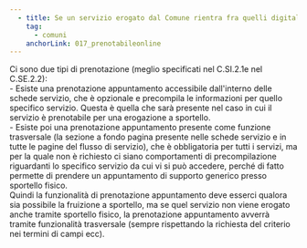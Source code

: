 ```yaml
---
  - title: Se un servizio erogato dal Comune rientra fra quelli digitali, deve obbligatoriamente essere prenotabile online?
    tag:
      - comuni
    anchorLink: 017_prenotabileonline
---
```


Ci sono due tipi di prenotazione (meglio specificati nel C.SI.2.1e nel C.SE.2.2):
<br>- Esiste una prenotazione appuntamento accessibile dall'interno delle schede servizio, che è opzionale e precompila le informazioni per quello specifico servizio. Questa è quella che sarà presente nel caso in cui il servizio è prenotabile per una erogazione a sportello.
<br>- Esiste poi una prenotazione appuntamento presente come funzione trasversale (la sezione a fondo pagina presente nelle schede servizio e in tutte le pagine del flusso di servizio), che è  obbligatoria per tutti i servizi, ma per la quale non è richiesto ci siano comportamenti di precompilazione riguardanti lo specifico servizio da cui vi si può accedere, perché di fatto permette di prendere un appuntamento di supporto generico presso sportello fisico.
<br>Quindi la funzionalità di prenotazione appuntamento deve esserci qualora sia possibile la fruizione a sportello, ma se quel servizio non viene erogato anche tramite sportello fisico, la prenotazione appuntamento avverrà tramite funzionalità trasversale (sempre rispettando la richiesta del criterio nei termini di campi ecc).
